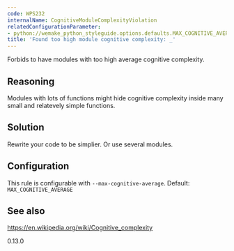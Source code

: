 ```yaml
---
code: WPS232
internalName: CognitiveModuleComplexityViolation
relatedConfigurationParameter:
- python://wemake_python_styleguide.options.defaults.MAX_COGNITIVE_AVERAGE
title: 'Found too high module cognitive complexity: _'
---
```


Forbids to have modules with too high average cognitive complexity.

## Reasoning
Modules with lots of functions might hide cognitive complexity
inside many small and relatevely simple functions.

## Solution
Rewrite your code to be simplier. Or use several modules.

## Configuration
This rule is configurable with `--max-cognitive-average`. Default:
`MAX_COGNITIVE_AVERAGE`

## See also
<https://en.wikipedia.org/wiki/Cognitive_complexity>

<div class="versionadded">

0.13.0

</div>
